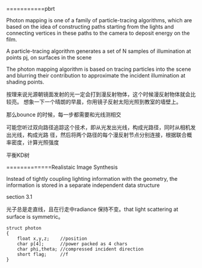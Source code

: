 ===========pbrt

Photon mapping is one of a family of particle-tracing algorithms, which are based on the
idea of constructing paths starting from the lights and connecting vertices in these paths
to the camera to deposit energy on the film.   



A particle-tracing algorithm generates a set of N samples of illumination at points pj, on
surfaces in the scene  



The photon mapping algorithm is based on tracing particles into the scene and blurring
their contribution to approximate the incident illumination at shading points.   



按理来说光源朝镜面发射的光一定会打到漫反射物体，这个时候漫反射物体就会比较亮。  想象一下一个晴朗的早晨，你用镜子反射太阳光照到教室的墙壁上。

那么bounce 的时候，每一步都需要和光线测相交

可能您听过双向路径追踪这个技术，即从光发出光线，构成光路径，同时从相机发出光线，构成光路
径，然后将两个路径的每个漫反射节点分别连接，根据联合概率密度，计算光照强度  

平衡KD树

=============Realistaic Image Synthesis

Instead of tightly coupling lighting information with the geometry, the information is stored in a separate independent data structure

section 3.1

光子总是走直线，且在行走中radiance 保持不变。that light scattering at surface is symmetric。

```
struct photon
{
	float x,y,z;	//position
	char p[4];		//power packed as 4 chars
	char phi,theta; //compressed incident direction
	short flag;		//f
}
```

